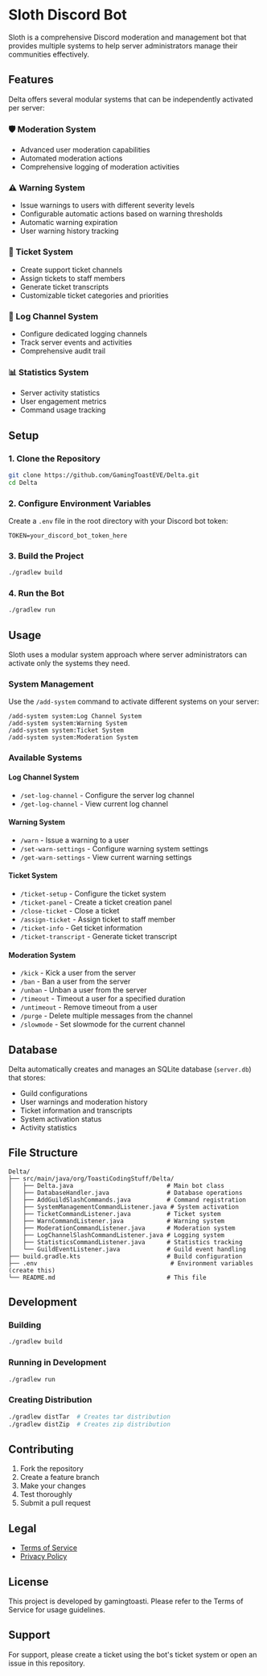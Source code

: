 # Sloth Discord Bot

Sloth is a comprehensive Discord moderation and management bot that provides multiple systems to help server administrators manage their communities effectively.

## Features

Delta offers several modular systems that can be independently activated per server:

### 🛡️ Moderation System
- Advanced user moderation capabilities
- Automated moderation actions
- Comprehensive logging of moderation activities

### ⚠️ Warning System
- Issue warnings to users with different severity levels
- Configurable automatic actions based on warning thresholds
- Automatic warning expiration
- User warning history tracking

### 🎫 Ticket System
- Create support ticket channels
- Assign tickets to staff members
- Generate ticket transcripts
- Customizable ticket categories and priorities

### 📝 Log Channel System
- Configure dedicated logging channels
- Track server events and activities
- Comprehensive audit trail

### 📊 Statistics System
- Server activity statistics
- User engagement metrics
- Command usage tracking

## Setup

### 1. Clone the Repository
```bash
git clone https://github.com/GamingToastEVE/Delta.git
cd Delta
```

### 2. Configure Environment Variables
Create a `.env` file in the root directory with your Discord bot token:
```env
TOKEN=your_discord_bot_token_here
```

### 3. Build the Project
```bash
./gradlew build
```

### 4. Run the Bot
```bash
./gradlew run
```

## Usage

Sloth uses a modular system approach where server administrators can activate only the systems they need.

### System Management

Use the `/add-system` command to activate different systems on your server:

```
/add-system system:Log Channel System
/add-system system:Warning System  
/add-system system:Ticket System
/add-system system:Moderation System
```

### Available Systems

#### Log Channel System
- `/set-log-channel` - Configure the server log channel
- `/get-log-channel` - View current log channel

#### Warning System
- `/warn` - Issue a warning to a user
- `/set-warn-settings` - Configure warning system settings
- `/get-warn-settings` - View current warning settings

#### Ticket System
- `/ticket-setup` - Configure the ticket system
- `/ticket-panel` - Create a ticket creation panel
- `/close-ticket` - Close a ticket
- `/assign-ticket` - Assign ticket to staff member
- `/ticket-info` - Get ticket information
- `/ticket-transcript` - Generate ticket transcript

#### Moderation System
- `/kick` - Kick a user from the server
- `/ban` - Ban a user from the server
- `/unban` - Unban a user from the server
- `/timeout` - Timeout a user for a specified duration
- `/untimeout` - Remove timeout from a user
- `/purge` - Delete multiple messages from the channel
- `/slowmode` - Set slowmode for the current channel

## Database

Delta automatically creates and manages an SQLite database (`server.db`) that stores:
- Guild configurations
- User warnings and moderation history
- Ticket information and transcripts
- System activation status
- Activity statistics

## File Structure

```
Delta/
├── src/main/java/org/ToastiCodingStuff/Delta/
│   ├── Delta.java                          # Main bot class
│   ├── DatabaseHandler.java                # Database operations
│   ├── AddGuildSlashCommands.java          # Command registration
│   ├── SystemManagementCommandListener.java # System activation
│   ├── TicketCommandListener.java          # Ticket system
│   ├── WarnCommandListener.java            # Warning system
│   ├── ModerationCommandListener.java      # Moderation system
│   ├── LogChannelSlashCommandListener.java # Logging system
│   ├── StatisticsCommandListener.java      # Statistics tracking
│   └── GuildEventListener.java             # Guild event handling
├── build.gradle.kts                        # Build configuration
├── .env                                     # Environment variables (create this)
└── README.md                               # This file
```

## Development

### Building
```bash
./gradlew build
```

### Running in Development
```bash
./gradlew run
```

### Creating Distribution
```bash
./gradlew distTar  # Creates tar distribution
./gradlew distZip  # Creates zip distribution
```

## Contributing

1. Fork the repository
2. Create a feature branch
3. Make your changes
4. Test thoroughly
5. Submit a pull request

## Legal

- [Terms of Service](Terms%20of%20Service.md)
- [Privacy Policy](privacy%20policy.md)

## License

This project is developed by gamingtoasti. Please refer to the Terms of Service for usage guidelines.

## Support

For support, please create a ticket using the bot's ticket system or open an issue in this repository.
